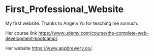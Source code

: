 # First_Professional_Website
My first website. Thanks to Angela Yu for teaching me somuch.

Her course link https://www.udemy.com/course/the-complete-web-development-bootcamp/.

Her website https://www.appbrewery.co/.
